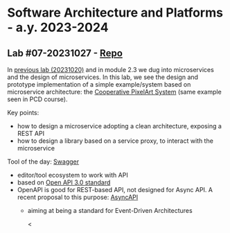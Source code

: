 # Software Architecture and Platforms - a.y. 2023-2024

## Lab #07-20231027 - [Repo](https://github.com/pslab-unibo/sap-2023-2024.git) 

In [previous lab (20231020)](https://github.com/pslab-unibo/sap-2023-2024/blob/master/Labs/Lab-06-20231020/README.md) and in module 2.3 we dug into microservices and the design of microservices. In this lab, we see the design and prototype implementation of a simple example/system based on microservice architecture: the [Cooperative PixelArt System](https://docs.google.com/document/d/1tZgkVA_i08DHmW3Wnpnq-AIvbmVA3CMiGn1aWEBDZYM/edit?usp=sharing) (same example seen in PCD course). 

Key points:
- how to design a microservice adopting a clean architecture, exposing a REST API
- how to design a library based on a service proxy, to interact with the microservice

Tool of the day:  [Swagger](https://swagger.io/)
- editor/tool ecosystem to work with API
- based on [Open API 3.0 standard](https://www.openapis.org/)
- OpenAPI is good for REST-based API, not designed for Async API. A recent proposal to this purpose: [AsyncAPI](https://www.asyncapi.com/)
    - aiming at being a standard for Event-Driven Architectures



	
	
		
		
		
		<
